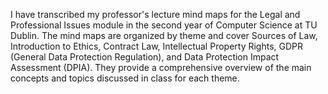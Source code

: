 I have transcribed my professor's lecture mind maps for the Legal and Professional Issues module in the second year of Computer Science at TU Dublin. The mind maps are organized by theme and cover Sources of Law, Introduction to Ethics, Contract Law, Intellectual Property Rights, GDPR (General Data Protection Regulation), and Data Protection Impact Assessment (DPIA). They provide a comprehensive overview of the main concepts and topics discussed in class for each theme.
